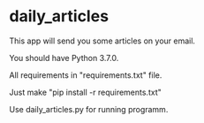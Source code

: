 # daily_articles
This app will send you some articles on your email.

You should have Python 3.7.0.

All requirements in "requirements.txt" file.

Just make "pip install -r requirements.txt"

Use daily_articles.py for running programm.
